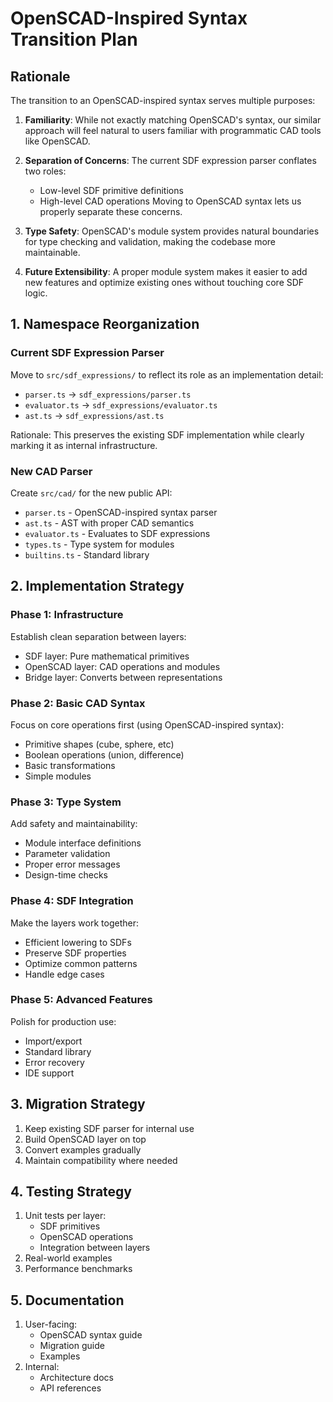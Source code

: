 # OpenSCAD-Inspired Syntax Transition Plan

## Rationale

The transition to an OpenSCAD-inspired syntax serves multiple purposes:

1. **Familiarity**: While not exactly matching OpenSCAD's syntax, our similar approach will feel natural to users familiar with programmatic CAD tools like OpenSCAD.

2. **Separation of Concerns**: The current SDF expression parser conflates two roles:
   - Low-level SDF primitive definitions
   - High-level CAD operations
   Moving to OpenSCAD syntax lets us properly separate these concerns.

3. **Type Safety**: OpenSCAD's module system provides natural boundaries for type checking and validation, making the codebase more maintainable.

4. **Future Extensibility**: A proper module system makes it easier to add new features and optimize existing ones without touching core SDF logic.

## 1. Namespace Reorganization

### Current SDF Expression Parser
Move to `src/sdf_expressions/` to reflect its role as an implementation detail:
- `parser.ts` -> `sdf_expressions/parser.ts`
- `evaluator.ts` -> `sdf_expressions/evaluator.ts`
- `ast.ts` -> `sdf_expressions/ast.ts`

Rationale: This preserves the existing SDF implementation while clearly marking it as internal infrastructure.

### New CAD Parser
Create `src/cad/` for the new public API:
- `parser.ts` - OpenSCAD-inspired syntax parser
- `ast.ts` - AST with proper CAD semantics
- `evaluator.ts` - Evaluates to SDF expressions
- `types.ts` - Type system for modules
- `builtins.ts` - Standard library

## 2. Implementation Strategy

### Phase 1: Infrastructure
Establish clean separation between layers:
- SDF layer: Pure mathematical primitives
- OpenSCAD layer: CAD operations and modules
- Bridge layer: Converts between representations

### Phase 2: Basic CAD Syntax
Focus on core operations first (using OpenSCAD-inspired syntax):
- Primitive shapes (cube, sphere, etc)
- Boolean operations (union, difference)
- Basic transformations
- Simple modules

### Phase 3: Type System
Add safety and maintainability:
- Module interface definitions
- Parameter validation
- Proper error messages
- Design-time checks

### Phase 4: SDF Integration
Make the layers work together:
- Efficient lowering to SDFs
- Preserve SDF properties
- Optimize common patterns
- Handle edge cases

### Phase 5: Advanced Features
Polish for production use:
- Import/export
- Standard library
- Error recovery
- IDE support

## 3. Migration Strategy

1. Keep existing SDF parser for internal use
2. Build OpenSCAD layer on top
3. Convert examples gradually
4. Maintain compatibility where needed

## 4. Testing Strategy

1. Unit tests per layer:
   - SDF primitives
   - OpenSCAD operations
   - Integration between layers
2. Real-world examples
3. Performance benchmarks

## 5. Documentation

1. User-facing:
   - OpenSCAD syntax guide
   - Migration guide
   - Examples
2. Internal:
   - Architecture docs
   - API references
